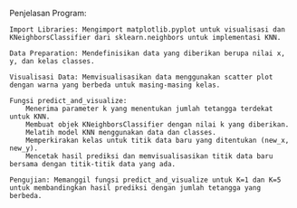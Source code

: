 Penjelasan Program:

    Import Libraries: Mengimport matplotlib.pyplot untuk visualisasi dan KNeighborsClassifier dari sklearn.neighbors untuk implementasi KNN.

    Data Preparation: Mendefinisikan data yang diberikan berupa nilai x, y, dan kelas classes.

    Visualisasi Data: Memvisualisasikan data menggunakan scatter plot dengan warna yang berbeda untuk masing-masing kelas.

    Fungsi predict_and_visualize:
        Menerima parameter k yang menentukan jumlah tetangga terdekat untuk KNN.
        Membuat objek KNeighborsClassifier dengan nilai k yang diberikan.
        Melatih model KNN menggunakan data dan classes.
        Memperkirakan kelas untuk titik data baru yang ditentukan (new_x, new_y).
        Mencetak hasil prediksi dan memvisualisasikan titik data baru bersama dengan titik-titik data yang ada.

    Pengujian: Memanggil fungsi predict_and_visualize untuk K=1 dan K=5 untuk membandingkan hasil prediksi dengan jumlah tetangga yang berbeda.